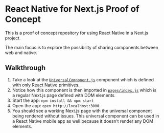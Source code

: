 # React Native for Next.js Proof of Concept

This is a proof of concept repository for using React Native in a Next.js project.

The main focus is to explore the possibility of sharing components between web and native.

## Walkthrough

1. Take a look at the [`UniversalComponent.js`](UniversalComponent.js) component which is defined with only React Native primitives.
2. Notice how this component is then imported in [`pages/index.js`](pages/index.js) which is a regular Next.js page defined with DOM elements.
3. Start the app: `npm install && npm start`
4. Open the app: `open http://localhost:3000`
5. You should see a working Next.js page with the universal component being rendered without issues. This universal component can be used in a React Native mobile app as well because it doesn't render any DOM elements.

